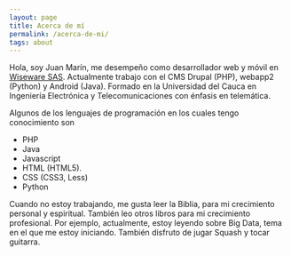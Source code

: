 ```yaml
---
layout: page
title: Acerca de mí
permalink: /acerca-de-mi/
tags: about
---
```


Hola, soy Juan Marín, me desempeño como desarrollador web y móvil en [Wiseware SAS](http://www.wisewaresas.com). Actualmente trabajo con el CMS Drupal (PHP), webapp2 (Python) y Android (Java). Formado en la Universidad del Cauca en Ingeniería Electrónica y Telecomunicaciones con énfasis en telemática.

Algunos de los lenguajes de programación en los cuales tengo conocimiento son

* PHP
* Java
* Javascript
* HTML (HTML5).
* CSS (CSS3, Less)
* Python

Cuando no estoy trabajando, me gusta leer la Biblia, para mi crecimiento personal y espiritual. También leo otros libros para mi crecimiento profesional. Por ejemplo, actualmente, estoy leyendo sobre Big Data, tema en el que me estoy iniciando. También disfruto de jugar Squash y tocar guitarra.
